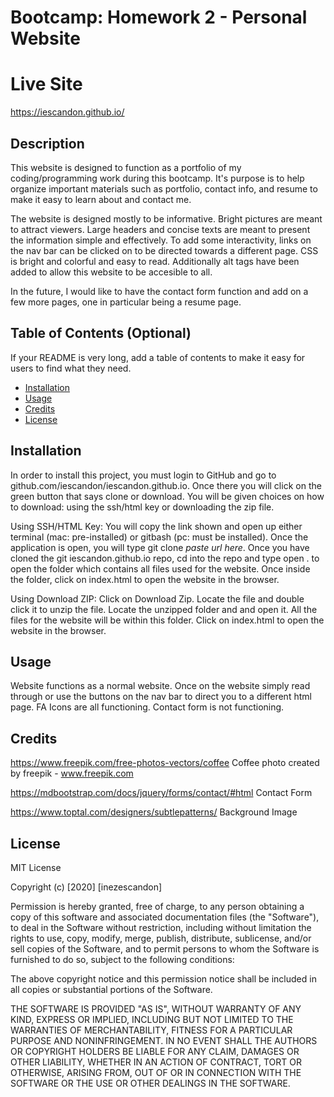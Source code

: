# Bootcamp: Homework 2 - Personal Website

# Live Site
https://iescandon.github.io/

## Description 

This website is designed to function as a portfolio of my coding/programming work during this bootcamp. It's purpose is to help organize important materials such as portfolio, contact info, and resume to make it easy to learn about and contact me.

The website is designed mostly to be informative. Bright pictures are meant to attract viewers. Large headers and concise texts are meant to present the information simple and effectively. To add some interactivity, links on the nav bar can be clicked on to be directed towards a different page. CSS is bright and colorful and easy to read. Additionally alt tags have been added to allow this website to be accesible to all.

In the future, I would like to have the contact form function and add on a few more pages, one in particular being a resume page.

## Table of Contents (Optional)

If your README is very long, add a table of contents to make it easy for users to find what they need.

* [Installation](#installation)
* [Usage](#usage)
* [Credits](#credits)
* [License](#license)


## Installation

In order to install this project, you must login to GitHub and go to github.com/iescandon/iescandon.github.io. Once there you will click on the green button that says clone or download. You will be given choices on how to download: using the ssh/html key or downloading the zip file.

Using SSH/HTML Key:
You will copy the link shown and open up either terminal (mac: pre-installed) or gitbash (pc: must be installed). Once the application is open, you will type git clone _paste url here_. Once you have cloned the git iescandon.github.io repo, cd into the repo and type open . to open the folder which contains all files used for the website. Once inside the folder, click on index.html to open the website in the browser.

Using Download ZIP:
Click on Download Zip. Locate the file and double click it to unzip the file. Locate the unzipped folder and and open it. All the files for the website will be within this folder. Click on index.html to open the website in the browser.


## Usage 

Website functions as a normal website. Once on the website simply read through or use the buttons on the nav bar to direct you to a different html page. FA Icons are all functioning. Contact form is not functioning.


## Credits

https://www.freepik.com/free-photos-vectors/coffee
Coffee photo created by freepik - www.freepik.com

https://mdbootstrap.com/docs/jquery/forms/contact/#html
Contact Form

https://www.toptal.com/designers/subtlepatterns/
Background Image


## License

MIT License

Copyright (c) [2020] [inezescandon]

Permission is hereby granted, free of charge, to any person obtaining a copy
of this software and associated documentation files (the "Software"), to deal
in the Software without restriction, including without limitation the rights
to use, copy, modify, merge, publish, distribute, sublicense, and/or sell
copies of the Software, and to permit persons to whom the Software is
furnished to do so, subject to the following conditions:

The above copyright notice and this permission notice shall be included in all
copies or substantial portions of the Software.

THE SOFTWARE IS PROVIDED "AS IS", WITHOUT WARRANTY OF ANY KIND, EXPRESS OR
IMPLIED, INCLUDING BUT NOT LIMITED TO THE WARRANTIES OF MERCHANTABILITY,
FITNESS FOR A PARTICULAR PURPOSE AND NONINFRINGEMENT. IN NO EVENT SHALL THE
AUTHORS OR COPYRIGHT HOLDERS BE LIABLE FOR ANY CLAIM, DAMAGES OR OTHER
LIABILITY, WHETHER IN AN ACTION OF CONTRACT, TORT OR OTHERWISE, ARISING FROM,
OUT OF OR IN CONNECTION WITH THE SOFTWARE OR THE USE OR OTHER DEALINGS IN THE
SOFTWARE.
